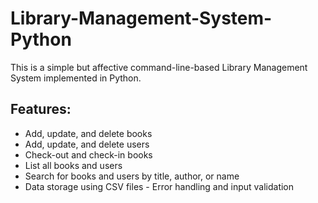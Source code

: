 # Library-Management-System-Python
This is a simple but affective command-line-based Library Management System implemented in Python.  

## Features: 
- Add, update, and delete books 
- Add, update, and delete users
- Check-out and check-in books
- List all books and users
- Search for books and users by title, author, or name
- Data storage using CSV files - Error handling and input validation
